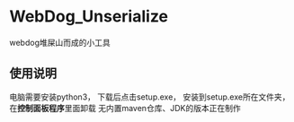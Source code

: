 # WebDog_Unserialize
webdog堆屎山而成的小工具
## 使用说明
电脑需要安装python3，
下载后点击setup.exe，
安装到setup.exe所在文件夹，
在**控制面板程序**里面卸载
无内置maven仓库、JDK的版本正在制作
